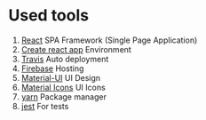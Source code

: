 # Used tools
1. [React](https://facebook.github.io/react) SPA Framework (Single Page Application)
1. [Create react app](https://github.com/facebookincubator/create-react-app) Environment
1. [Travis](https://travis-ci.org) Auto deployment
1. [Firebase](https://firebase.google.com) Hosting
1. [Material-UI](http://www.material-ui.com) UI Design
1. [Material Icons](https://github.com/google/material-design-icons/tree/master/iconfont) UI Icons
1. [yarn](https://yarnpkg.com) Package manager
1. [jest](https://facebook.github.io/jest/) For tests
